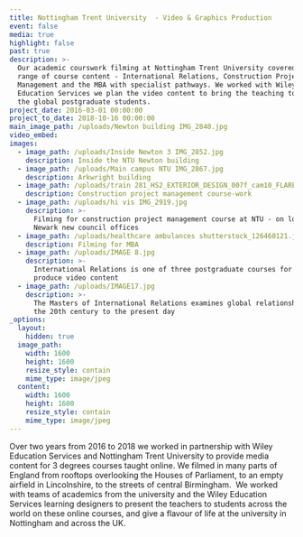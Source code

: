 ```yaml
---
title: Nottingham Trent University  - Video & Graphics Production
event: false
media: true
highlight: false
past: true
description: >-
  Our academic courswork filming at Nottingham Trent University covered a wide
  range of course content - International Relations, Construction Project
  Management and the MBA with specialist pathways. We worked with Wiley
  Education Services we plan the video content to bring the teaching to life for
  the global postgraduate students.
project_date: 2016-03-01 00:00:00
project_to_date: 2018-10-16 00:00:00
main_image_path: /uploads/Newton building IMG_2840.jpg
video_embed:
images:
  - image_path: /uploads/Inside Newton 3 IMG_2852.jpg
    description: Inside the NTU Newton building
  - image_path: /uploads/Main campus NTU IMG_2867.jpg
    description: Arkwright building
  - image_path: /uploads/train 281_HS2_EXTERIOR_DESIGN_007f_cam10_FLARE_PANTO 1920.jpg
    description: Construction project management course-work
  - image_path: /uploads/hi vis IMG_2919.jpg
    description: >-
      Filming for construction project management course at NTU - on location at
      Newark new council offices
  - image_path: /uploads/healthcare ambulances shutterstock_126460121.jpg
    description: Filming for MBA
  - image_path: /uploads/IMAGE 8.jpg
    description: >-
      International Relations is one of three postgraduate courses for which we
      produce video content
  - image_path: /uploads/IMAGE17.jpg
    description: >-
      The Masters of International Relations examines global relationships from
      the 20th century to the present day
_options:
  layout:
    hidden: true
  image_path:
    width: 1600
    height: 1600
    resize_style: contain
    mime_type: image/jpeg
  content:
    width: 1600
    height: 1600
    resize_style: contain
    mime_type: image/jpeg
---
```


Over two years from 2016 to 2018 we worked in partnership with Wiley Education Services and Nottingham Trent University to provide media content for 3 degrees courses taught online. We filmed in many parts of England from rooftops overlooking the Houses of Parliament, to an empty airfield in Lincolnshire, to the streets of central Birmingham.&nbsp; We worked with teams of academics from the university and the Wiley Education Services learning designers to present the teachers to students across the world on these online courses, and give a flavour of life at the university in Nottingham and across the UK.
